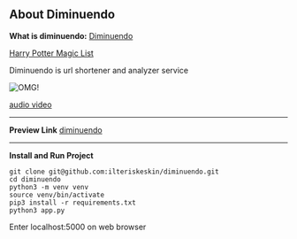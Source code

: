 ## About Diminuendo

**What is diminuendo:**
[Diminuendo](https://harrypotter.fandom.com/wiki/Diminuendo)

[Harry Potter Magic List](https://tr.wikipedia.org/wiki/Harry_Potter%27daki_b%C3%BCy%C3%BCler_listesi)

Diminuendo is url shortener and analyzer service

![OMG!](https://static.wikia.nocookie.net/harrypotter/images/8/8c/Diminuendo_1.gif/revision/latest?cb=20130807021732)

[audio video](https://getyarn.io/yarn-clip/e064dbb5-9650-4488-b13a-eb8e0a289fbb)

---

**Preview Link**
[diminuendo](https://diminuendo.ml/)

---

**Install and Run Project**

```shell
git clone git@github.com:ilteriskeskin/diminuendo.git
cd diminuendo
python3 -m venv venv
source venv/bin/activate
pip3 install -r requirements.txt
python3 app.py
```

Enter localhost:5000 on web browser
